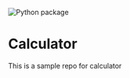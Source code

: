 ![Python package](https://github.com/finsberg/calculator/workflows/Python%20package/badge.svg)

# Calculator

This is a sample repo for calculator
